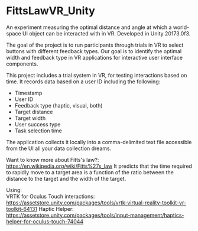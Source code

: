 # FittsLawVR_Unity
An experiment measuring the optimal distance and angle at which a world-space UI object can be interacted with in VR.
Developed in Unity 20173.0f3.

The goal of the project is to run participants through trials in VR to select buttons with different feedback types. Our goal is to identify the optimal width and feedback type in VR applications for interactive user interface components.

This project includes a trial system in VR, for testing interactions based on time. It records data based on a user ID including the following:

* Timestamp
* User ID
* Feedback type (haptic, visual, both)
* Target distance
* Target width
* User success type
* Task selection time

The application collects it locally into a comma-delimited text file accessible from the UI all your data collection dreams.

Want to know more about Fitts's law?: https://en.wikipedia.org/wiki/Fitts%27s_law
It predicts that the time required to rapidly move to a target area is a function of the ratio between the distance to the target and the width of the target.

Using:<br>
VRTK for Oculus Touch interactions: https://assetstore.unity.com/packages/tools/vrtk-virtual-reality-toolkit-vr-toolkit-64131
Haptic Helper: https://assetstore.unity.com/packages/tools/input-management/haptics-helper-for-oculus-touch-74044
